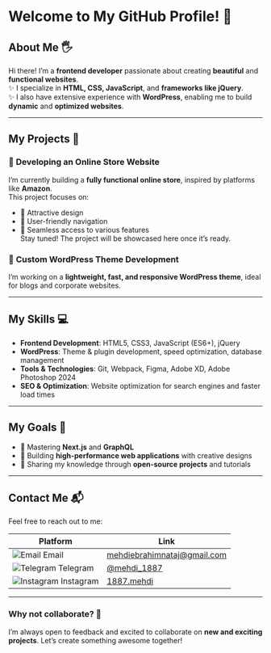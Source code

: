 # Welcome to My GitHub Profile! 👋

## About Me 🖐️
Hi there! I’m a **frontend developer** passionate about creating **beautiful** and **functional websites**.  
✨ I specialize in **HTML, CSS, JavaScript**, and **frameworks like jQuery**.  
✨ I also have extensive experience with **WordPress**, enabling me to build **dynamic** and **optimized websites**.  

---

## My Projects 🚀

### 🔧 **Developing an Online Store Website**  
I’m currently building a **fully functional online store**, inspired by platforms like **Amazon**.  
This project focuses on:  
- 📌 Attractive design  
- 📌 User-friendly navigation  
- 📌 Seamless access to various features  
Stay tuned! The project will be showcased here once it’s ready.  

### 🔧 **Custom WordPress Theme Development**  
I’m working on a **lightweight, fast, and responsive WordPress theme**, ideal for blogs and corporate websites.  

---

## My Skills 💻

- **Frontend Development**: HTML5, CSS3, JavaScript (ES6+), jQuery  
- **WordPress**: Theme & plugin development, speed optimization, database management  
- **Tools & Technologies**: Git, Webpack, Figma, Adobe XD, Adobe Photoshop 2024  
- **SEO & Optimization**: Website optimization for search engines and faster load times  

---

## My Goals 🌟

- 🚀 Mastering **Next.js** and **GraphQL**  
- 🚀 Building **high-performance web applications** with creative designs  
- 🚀 Sharing my knowledge through **open-source projects** and tutorials  

---

## Contact Me 📬

Feel free to reach out to me:  

| Platform      | Link                                     |
|---------------|------------------------------------------|
| ![Email](https://img.icons8.com/?size=20&width=100&id=CXYJjRfKlwI9&format=png&color=000000) Email | [mehdiebrahimnataj@gmail.com](mailto:mehdiebrahimnataj@gmail.com) |
| ![Telegram](https://img.icons8.com/?size=20&&id=oWiuH0jFiU0R&format=png&color=000000) Telegram | [@mehdi_1887](https://t.me/mehdi_1887) |
| ![Instagram](https://img.icons8.com/?size=20&id=Xy10Jcu1L2Su&format=png&color=000000) Instagram | [1887.mehdi](https://www.instagram.com/1887.mehdi/) |


---

### Why not collaborate? 🤝  
I’m always open to feedback and excited to collaborate on **new and exciting projects**. Let’s create something awesome together!
